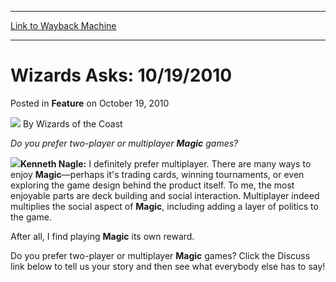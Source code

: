 
---
[Link to Wayback Machine](https://web.archive.org/web/20220129020546/https://magic.wizards.com/en/articles/archive/feature/wizards-asks-10192010-2010-10-19)

[_metadata_:wayback_url]:- "https://magic.wizards.com/en/articles/archive/feature/wizards-asks-10192010-2010-10-19"
[_metadata_:wayback_raw_url]:- "https://web.archive.org/web/20220129020546id_/https://magic.wizards.com/en/articles/archive/feature/wizards-asks-10192010-2010-10-19"
[_metadata_:wayback_capture_timestamp]:- "2022-01-29 02:05:46+00:00"
[_metadata_:publish_date]:- "2010-10-19"
[_metadata_:description]:- "Do you prefer two-player or multiplayer Magic games?Kenneth Nagle: I definitely prefer multiplayer. There are many ways to enjoy Magic—perhaps it's trading cards, winning tournaments, or even exploring the game design behind the product itself. To me, the most enjoyable parts are deck building and social interaction. Multiplayer indeed multiplies the social aspect of Magic,"
[_metadata_:generator]:- "Drupal 7 (http://drupal.org)"
---


Wizards Asks: 10/19/2010
========================



 Posted in **Feature**
 on October 19, 2010 






![](https://media.magic.wizards.com/styles/auth_small/public/images/person/wizards_author.jpg)
By Wizards of the Coast











*Do you prefer two-player or multiplayer **Magic** games?*

![](https://media.magic.wizards.com/image_legacy_migration/magic/images/mtgcom/authorpics/authorpic_kennethnagle.jpg)**Kenneth Nagle:** I definitely prefer multiplayer. There are many ways to enjoy **Magic**—perhaps it's trading cards, winning tournaments, or even exploring the game design behind the product itself. To me, the most enjoyable parts are deck building and social interaction. Multiplayer indeed multiplies the social aspect of **Magic**, including adding a layer of politics to the game.

After all, I find playing **Magic** its own reward.

Do you prefer two-player or multiplayer **Magic** games? Click the Discuss link below to tell us your story and then see what everybody else has to say!







